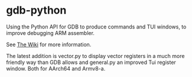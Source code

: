 # gdb-python
Using the Python API for GDB to produce commands and TUI windows, to improve debugging ARM assembler. 

See [The Wiki](https://github.com/StevenLwcz/gdb-python/wiki) for more information.

The latest addition is vector.py to display vector registers in a much more friendly way than GDB allows and general.py an improved Tui register window. Both for AArch64 and Armv8-a.

